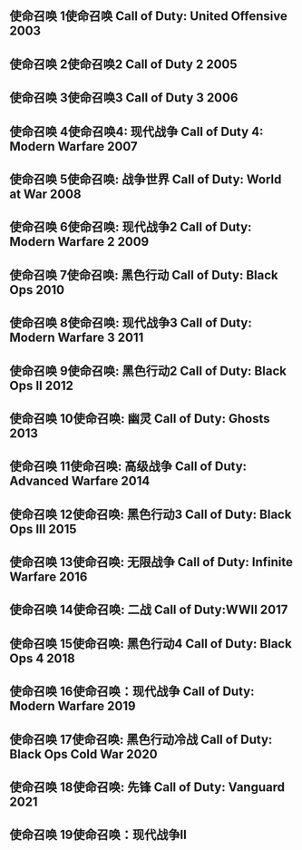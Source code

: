 ## 使命召唤 1使命召唤 Call of Duty: United Offensive 2003 

## 使命召唤 2使命召唤2 Call of Duty 2 2005 

## 使命召唤 3使命召唤3 Call of Duty 3 2006 

## 使命召唤 4使命召唤4: 现代战争 Call of Duty 4: Modern Warfare 2007 

## 使命召唤 5使命召唤: 战争世界 Call of Duty: World at War 2008 

## 使命召唤 6使命召唤: 现代战争2 Call of Duty: Modern Warfare 2 2009 

## 使命召唤 7使命召唤: 黑色行动 Call of Duty: Black Ops 2010 

## 使命召唤 8使命召唤: 现代战争3 Call of Duty: Modern Warfare 3 2011 

## 使命召唤 9使命召唤: 黑色行动2 Call of Duty: Black Ops II 2012 

## 使命召唤 10使命召唤: 幽灵 Call of Duty: Ghosts 2013 

## 使命召唤 11使命召唤: 高级战争 Call of Duty: Advanced Warfare 2014 

## 使命召唤 12使命召唤: 黑色行动3 Call of Duty: Black Ops III 2015 

## 使命召唤 13使命召唤: 无限战争 Call of Duty: Infinite Warfare 2016 

## 使命召唤 14使命召唤: 二战 Call of Duty:WWII 2017 

## 使命召唤 15使命召唤: 黑色行动4 Call of Duty: Black Ops 4 2018 

## 使命召唤 16使命召唤：现代战争 Call of Duty: Modern Warfare 2019 

## 使命召唤 17使命召唤: 黑色行动冷战 Call of Duty: Black Ops Cold War 2020 

## 使命召唤 18使命召唤: 先锋 Call of Duty: Vanguard 2021 

## 使命召唤 19使命召唤：现代战争II 